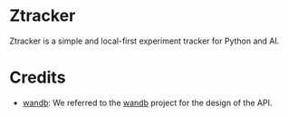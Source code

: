 # Ztracker

Ztracker is a simple and local-first experiment tracker for Python and AI.

# Credits

- [wandb](https://wandb.ai): We referred to the [wandb](https://wandb.ai) project for the design of the API.
